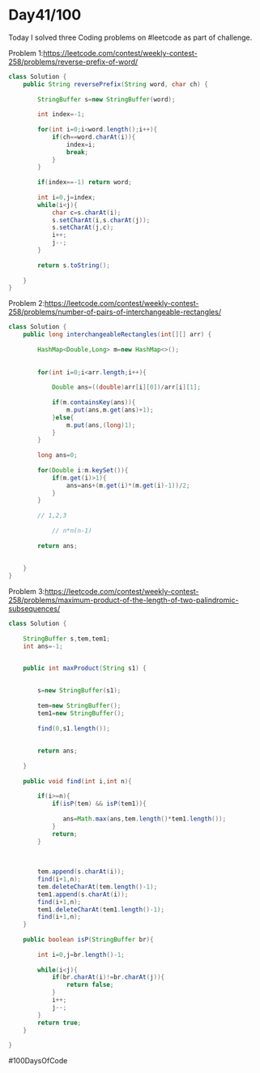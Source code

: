 
# Day41/100

Today I solved three Coding problems on #leetcode as part of challenge.


Problem 1:https://leetcode.com/contest/weekly-contest-258/problems/reverse-prefix-of-word/
```java
class Solution {
    public String reversePrefix(String word, char ch) {
        
        StringBuffer s=new StringBuffer(word);
        
        int index=-1;
        
        for(int i=0;i<word.length();i++){
            if(ch==word.charAt(i)){
                index=i;
                break;
            }
        }
        
        if(index==-1) return word;
        
        int i=0,j=index;
        while(i<j){
            char c=s.charAt(i);
            s.setCharAt(i,s.charAt(j));
            s.setCharAt(j,c);
            i++;
            j--;
        }
        
        return s.toString();
        
    }
}

```
Problem 2:https://leetcode.com/contest/weekly-contest-258/problems/number-of-pairs-of-interchangeable-rectangles/
```java
class Solution {
    public long interchangeableRectangles(int[][] arr) {
        
        HashMap<Double,Long> m=new HashMap<>();
        
        
        for(int i=0;i<arr.length;i++){
            
            Double ans=((double)arr[i][0])/arr[i][1];
            
            if(m.containsKey(ans)){
                m.put(ans,m.get(ans)+1);
            }else{
                m.put(ans,(long)1);
            }
        }
        
        long ans=0;
        
        for(Double i:m.keySet()){
            if(m.get(i)>1){
                ans=ans+(m.get(i)*(m.get(i)-1))/2;
            }
        }
        
        // 1,2,3
            
            // n*n(n-1)
        
        return ans;
        
        
    }
}
```
Problem 3:https://leetcode.com/contest/weekly-contest-258/problems/maximum-product-of-the-length-of-two-palindromic-subsequences/

```java
class Solution {
    
    StringBuffer s,tem,tem1;
    int ans=-1;


    public int maxProduct(String s1) {
        
        
        s=new StringBuffer(s1);
        
        tem=new StringBuffer();
        tem1=new StringBuffer();
        
        find(0,s1.length());
    
        
        return ans;
    
    }
    
    public void find(int i,int n){
        
        if(i>=n){
            if(isP(tem) && isP(tem1)){   
                
               ans=Math.max(ans,tem.length()*tem1.length());
            }
            return;
        }
        
     
        
        tem.append(s.charAt(i));
        find(i+1,n);
        tem.deleteCharAt(tem.length()-1);
        tem1.append(s.charAt(i));
        find(i+1,n);
        tem1.deleteCharAt(tem1.length()-1);
        find(i+1,n);    
    }
    
    public boolean isP(StringBuffer br){
        
        int i=0,j=br.length()-1;
        
        while(i<j){
            if(br.charAt(i)!=br.charAt(j)){
                return false;
            }
            i++;
            j--;
        }
        return true;
    }
    
}


```

#100DaysOfCode
